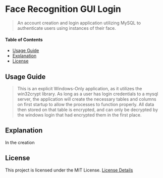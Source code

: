 # Face Recognition GUI Login
> An account creation and login application utilizing MySQL to authenticate users using instances of their face.

#### Table of Contents 
- [Usage Guide](#inst)
- [Explanation](#desc)
- [License](#lics)

<a name="inst"></a>
## Usage Guide
> This is an explicit Windows-Only application, as it utilizes the win32crypt library.
As long as a user has login credentials to a mysql server, the application will create the necessary tables and columns on first startup to allow the processes to function properly. All data then stored on that table is encrypted, and can only be decrypted by the windows login that had encrypted them in the first place.


<a name="desc"></a>
## Explanation
In the creation 

<a name="lics"></a>
## License
This project is licensed under the MIT License. [License Details](../master/LICENSE)
